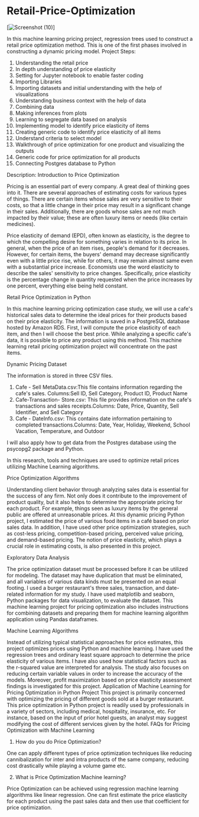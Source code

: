 # Retail-Price-Optimization

[![Screenshot (10)](web_page.png)]

In this machine learning pricing project, regression trees used to construct a retail price optimization method. This is one of the first phases involved in constructing a dynamic pricing model.
Project Steps:
1.	Understanding the retail price
2.	In depth understanding of price elasticity
3.	Setting for Jupyter notebook to enable faster coding
4.	Importing Libraries
5.	Importing datasets and initial understanding with the help of visualizations
6.	Understanding business context with the help of data
7.	Combining data
8.	Making inferences from plots
9.	Learning to segregate data based on analysis
10.	Implementing model to identify price elasticity of items
11.	Creating generic code to identify price elasticity of all items
12.	Understand criteria to select model
13.	Walkthrough of price optimization for one product and visualizing the outputs
14.	Generic code for price optimization for all products
15.	Connecting Postgres database to Python

Description:
Introduction to Price Optimization

Pricing is an essential part of every company. A great deal of thinking goes into it. There are several approaches of estimating costs for various types of things. There are certain items whose sales are very sensitive to their costs, so that a little change in their price may result in a significant change in their sales. Additionally, there are goods whose sales are not much impacted by their value; these are often luxury items or needs (like certain medicines).
 
Price elasticity of demand (EPD), often known as elasticity, is the degree to which the compelling desire for something varies in relation to its price. In general, when the price of an item rises, people's demand for it decreases. However, for certain items, the buyers' demand may decrease significantly even with a little price rise, while for others, it may remain almost same even with a substantial price increase. Economists use the word elasticity to describe the sales' sensitivity to price changes. Specifically, price elasticity is the percentage change in quantity requested when the price increases by one percent, everything else being held constant.

Retail Price Optimization in Python

In this machine learning pricing optimization case study, we will use a cafe's historical sales data to determine the ideal prices for their products based on their price elasticity. The information is saved in a PostgreSQL database hosted by Amazon RDS. First, I will compute the price elasticity of each item, and then I will choose the best price. While analyzing a specific cafe's data, it is possible to price any product using this method. This machine learning retail pricing optimization project will concentrate on the past items.

Dynamic Pricing Dataset

The information is stored in three CSV files.
1.	Cafe - Sell MetaData.csv:This file contains information regarding the cafe's sales. Columns:Sell ID, Sell Category, Product ID, Product Name
2.	Cafe-Transaction- Store.csv: This file provides information on the cafe's transactions and sales receipts.Columns: Date, Price, Quantity, Sell Identifier, and Sell Category
3.	Cafe - DateInfo.csv: This contains date information pertaining to completed transactions.Columns: Date, Year, Holiday, Weekend, School Vacation, Temperature, and Outdoor

I will also apply how to get data from the Postgres database using the psycopg2 package and Python.

In this research, tools and techniques are used to optimize retail prices utilizing Machine Learning algorithms.

Price Optimization Algorithms

Understanding client behavior through analyzing sales data is essential for the success of any firm. Not only does it contribute to the improvement of product quality, but it also helps to determine the appropriate pricing for each product. For example, things seen as luxury items by the general public are offered at unreasonable prices. At this dynamic pricing Python project, I estimated the price of various food items in a café based on prior sales data. In addition, I have used other price optimization strategies, such as cost-less pricing, competition-based pricing, perceived value pricing, and demand-based pricing. The notion of price elasticity, which plays a crucial role in estimating costs, is also presented in this project.
 
Exploratory Data Analysis

The price optimization dataset must be processed before it can be utilized for modeling. The dataset may have duplication that must be eliminated, and all variables of various data kinds must be presented on an equal footing. I used a burger restaurant's three sales, transaction, and date-related information for my study. I have used matplotlib and seaborn, Python packages for data visualization, to evaluate the dataset. This machine learning project for pricing optimization also includes instructions for combining datasets and preparing them for machine learning algorithm application using Pandas dataframes.

Machine Learning Algorithms

Instead of utilizing typical statistical approaches for price estimates, this project optimizes prices using Python and machine learning. I have used the regression trees and ordinary least square approach to determine the price elasticity of various items. I have also used how statistical factors such as the r-squared value are interpreted for analysis. The study also focuses on reducing certain variable values in order to increase the accuracy of the models. Moreover, profit maximization based on price elasticity assessment findings is investigated for this project.
Application of Machine Learning for Pricing Optimization in Python Project
This project is primarily concerned with optimizing the pricing of different goods sold at a burger restaurant. This price optimization in Python project is readily used by professionals in a variety of sectors, including medical, hospitality, insurance, etc. For instance, based on the input of prior hotel guests, an analyst may suggest modifying the cost of different services given by the hotel.
FAQs for Pricing Optimization with Machine Learning

1) How do you do Price Optimization?

One can apply different types of price optimization techniques like reducing cannibalization for inter and intra products of the same company, reducing cost drastically while playing a volume game etc.   

2) What is Price Optimization Machine learning?

Price Optimization can be achieved using regression machine learning algorithms like linear regression. One can first estimate the price elasticity for each product using the past sales data and then use that coefficient for price optimization.


